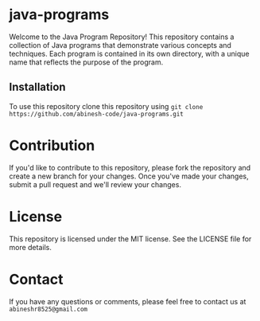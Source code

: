 # java-programs
Welcome to the Java Program Repository! This repository contains a collection of Java programs that demonstrate various concepts and techniques. Each program is contained in its own directory, with a unique name that reflects the purpose of the program.

## Installation 
To use this repository clone this repository using `git clone https://github.com/abinesh-code/java-programs.git`

# Contribution 
If you'd like to contribute to this repository, please fork the repository and create a new branch for your changes. Once you've made your changes, submit a pull request and we'll review your changes.

# License 
This repository is licensed under the MIT license. See the LICENSE file for more details.

# Contact 
If you have any questions or comments, please feel free to contact us at `abineshr8525@gmail.com`
